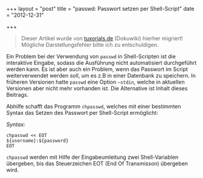 +++
layout = "post"
title = "passwd: Passwort setzen per Shell-Script"
date = "2012-12-31"

+++

>
> Dieser Artikel wurde von [tuxorials.de](http://tuxorials.de) (Dokuwiki) hierher migriert!
> Mögliche Darstellungsfehler bitte ich zu entschuldigen.
>


Ein Problem bei der Verwendung von `passwd` in Shell-Scripten ist die
interaktive Eingabe, sodass die Ausführung nicht automatisiert
durchgeführt werden kann. Es ist aber auch ein Problem, wenn das
Passwort im Script weiterverwendet werden soll, um es z.B in einer
Datenbank zu speichern. In früheren Versionen hatte `passwd` eine Option
`–stdin`, welche in aktuellen Versionen aber nicht mehr vorhanden ist.
Die Alternative ist Inhalt dieses Beitrags.

Abhilfe schafft das Programm `chpasswd`, welches mit einer bestimmten
Syntax das Setzen des Passwort per Shell-Script ermöglicht:

*Syntax:*

```
chpasswd << EOT 
${username}:${password}
EOT
```

`chpasswd` werden mit Hilfe der Eingabeumleitung zwei Shell-Variablen
übergeben, bis das Steuerzeichen EOT (End Of Transmisson) übergeben
wird.

